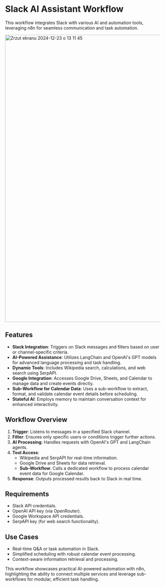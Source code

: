 # Slack AI Assistant Workflow

This workflow integrates Slack with various AI and automation tools, leveraging n8n for seamless communication and task automation.

<img width="935" alt="Zrzut ekranu 2024-12-23 o 13 11 45" src="https://github.com/user-attachments/assets/33a10dc7-8ab3-4f3a-8488-eaae687fa036" />

## Features
- **Slack Integration**: Triggers on Slack messages and filters based on user or channel-specific criteria.
- **AI-Powered Assistance**: Utilizes LangChain and OpenAI's GPT models for advanced language processing and task handling.
- **Dynamic Tools**: Includes Wikipedia search, calculations, and web search using SerpAPI.
- **Google Integration**: Accesses Google Drive, Sheets, and Calendar to manage data and create events directly.
- **Sub-Workflow for Calendar Data**: Uses a sub-workflow to extract, format, and validate calendar event details before scheduling.
- **Stateful AI**: Employs memory to maintain conversation context for enhanced interactivity.

## Workflow Overview
1. **Trigger**: Listens to messages in a specified Slack channel.
2. **Filter**: Ensures only specific users or conditions trigger further actions.
3. **AI Processing**: Handles requests with OpenAI's GPT and LangChain agents.
4. **Tool Access**:
   - Wikipedia and SerpAPI for real-time information.
   - Google Drive and Sheets for data retrieval.
   - **Sub-Workflow**: Calls a dedicated workflow to process calendar event data for Google Calendar.
5. **Response**: Outputs processed results back to Slack in real time.

## Requirements
- Slack API credentials.
- OpenAI API key (via OpenRouter).
- Google Workspace API credentials.
- SerpAPI key (for web search functionality).

## Use Cases
- Real-time Q&A or task automation in Slack.
- Simplified scheduling with robust calendar event processing.
- Context-aware information retrieval and processing.

This workflow showcases practical AI-powered automation with n8n, highlighting the ability to connect multiple services and leverage sub-workflows for modular, efficient task handling.

